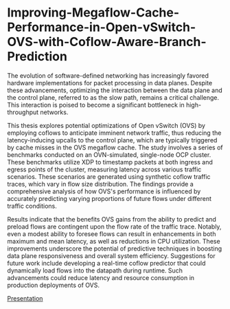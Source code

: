 # Improving-Megaflow-Cache-Performance-in-Open-vSwitch-OVS-with-Coflow-Aware-Branch-Prediction

The evolution of software-defined networking has increasingly favored hardware implementations for packet processing in data planes. Despite these advancements, optimizing the interaction between the data plane and the control plane, referred to as the slow path, remains a critical challenge. This interaction is poised to become a significant bottleneck in high-throughput networks.

This thesis explores potential optimizations of Open vSwitch (OVS) by employing coflows to anticipate imminent network traffic, thus reducing the latency-inducing upcalls to the control plane, which are typically triggered by cache misses in the OVS megaflow cache. The study involves a series of benchmarks conducted on an OVN-simulated, single-node OCP cluster. These benchmarks utilize XDP to timestamp packets at both ingress and egress points of the cluster, measuring latency across various traffic scenarios. These scenarios are generated using synthetic coflow traffic traces, which vary in flow size distribution. The findings provide a comprehensive analysis of how OVS's performance is influenced by accurately predicting varying proportions of future flows under different traffic conditions.

Results indicate that the benefits OVS gains from the ability to predict and preload flows are contingent upon the flow rate of the traffic trace. Notably, even a modest ability to foresee flows can result in enhancements in both maximum and mean latency, as well as reductions in CPU utilization. These improvements underscore the potential of predictive techniques in boosting data plane responsiveness and overall system efficiency. Suggestions for future work include developing a real-time coflow predictor that could dynamically load flows into the datapath during runtime. Such advancements could reduce latency and resource consumption in production deployments of OVS.

[Presentation](https://youtu.be/ddpIN-swy2w?si=e8LfnuZkCXNVF3xA)
